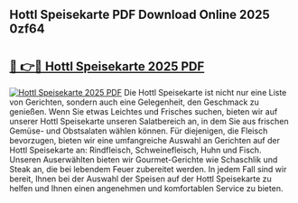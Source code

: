 ## Hottl Speisekarte PDF Download Online 2025 0zf64

# <h2><a href="http://gcaxqb.nevu.top/?p=Hottl+Speisekarte">🔗 👉🔴 Hottl Speisekarte 2025 PDF</a></h2>

[![Hottl Speisekarte 2025 PDF](https://i.imgur.com/dBaPXMq.png)](http://gcaxqb.nevu.top/?p=Hottl+Speisekarte)
Die Hottl Speisekarte ist nicht nur eine Liste von Gerichten, sondern auch eine Gelegenheit, den Geschmack zu genießen. Wenn Sie etwas Leichtes und Frisches suchen, bieten wir auf unserer Hottl Speisekarte unseren Salatbereich an, in dem Sie aus frischen Gemüse- und Obstsalaten wählen können. Für diejenigen, die Fleisch bevorzugen, bieten wir eine umfangreiche Auswahl an Gerichten auf der Hottl Speisekarte an: Rindfleisch, Schweinefleisch, Huhn und Fisch. Unseren Auserwählten bieten wir Gourmet-Gerichte wie Schaschlik und Steak an, die bei lebendem Feuer zubereitet werden. In jedem Fall sind wir bereit, Ihnen bei der Auswahl der Speisen auf der Hottl Speisekarte zu helfen und Ihnen einen angenehmen und komfortablen Service zu bieten.
